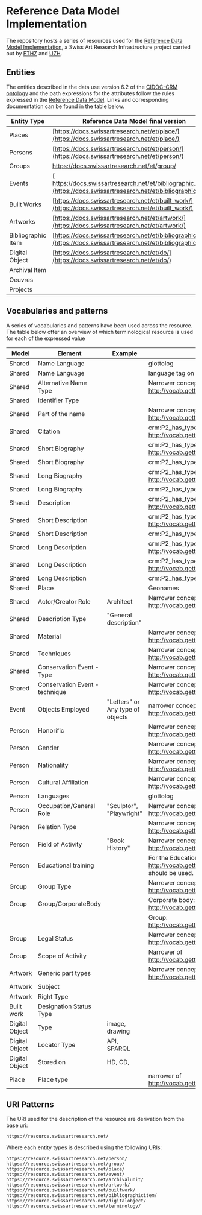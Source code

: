 # Reference Data Model Implementation

The repository hosts a series of resources used for the [Reference Data Model Implementation](http://rds-dev.swissartresearch.net), a Swiss Art Research Infrastructure project carried out by [ETHZ](https://ethz.ch/en.html) and [UZH](http://uzh.ch/en.html).  

## Entities  

The entities described in the data use version 6.2 of the [CIDOC-CRM ontology](http://www.cidoc-crm.org) and the path expressions for the attributes follow the rules expressed in the [Reference Data Model](https://docs.swissartresearch.net/instruction/).  Links and corresponding documentation can be found in the table below.

| Entity Type        	| Reference Data Model final version                       	|
|--------------------	|----------------------------------------------------------	|
| Places             	| [https://docs.swissartresearch.net/et/place/](https://docs.swissartresearch.net/et/place/)              	|
| Persons            	| [https://docs.swissartresearch.net/et/person/](https://docs.swissartresearch.net/et/person/)             	|
| Groups             	| [https://docs.swissartresearch.net/et/group/ ](https://docs.swissartresearch.net/et/group/)             	|
| Events             	|[ https://docs.swissartresearch.net/et/bibliographic_item/](https://docs.swissartresearch.net/et/bibliographic_item/) 	|
| Built Works        	| [https://docs.swissartresearch.net/et/built_work/](https://docs.swissartresearch.net/et/built_work/)         	|
| Artworks           	| [https://docs.swissartresearch.net/et/artwork/](https://docs.swissartresearch.net/et/artwork/)            	|
| Bibliographic Item 	| [https://docs.swissartresearch.net/et/bibliographic_item/](https://docs.swissartresearch.net/et/bibliographic_item/) 	|
| Digital Object     	| [https://docs.swissartresearch.net/et/do/](https://docs.swissartresearch.net/et/do/)                 	|
| Archival Item      	|                                                          	|
| Oeuvres            	|                                                          	|
| Projects           	|                                                          	|

   
    
## Vocabularies and patterns

A series of vocabularies and patterns have been used across the resource. The table below offer an overview of which terminological resource is used for each of the expressed value


| ﻿Model          	| Element                        	| Example                          	| Authority                                                                                 	|
|----------------	|--------------------------------	|----------------------------------	|-------------------------------------------------------------------------------------------	|
| Shared         	| Name Language                  	|                                  	| glottolog                                                                                 	|
| Shared         	| Name Language                  	|                                  	| language tag on the label                                                                 	|
| Shared         	| Alternative Name Type          	|                                  	| Narrower concepts of <http://vocab.getty.edu/aat/300404653>                                 	|
| Shared         	| Identifier Type                	|                                  	|                                                                                           	|
| Shared         	| Part of the name               	|                                  	| Narrower concepts of <http://vocab.getty.edu/aat/300404653>                                 	|
| Shared         	| Citation                       	|                                  	| crm:P2_has_type <http://vocab.getty.edu/aat/300311705>                                    	|
| Shared         	| Short Biography                	|                                  	| crm:P2_has_type <http://vocab.getty.edu/aat/300055908>                                    	|
| Shared         	| Short Biography                	|                                  	| crm:P2_has_type "Short Biography"                                                         	|
| Shared         	| Long Biography                 	|                                  	| crm:P2_has_type <http://vocab.getty.edu/aat/300055908>                                    	|
| Shared         	| Long Biography                 	|                                  	| crm:P2_has_type "Long Biography"                                                          	|
| Shared         	| Description                    	|                                  	| crm:P2_has_type <http://vocab.getty.edu/aat/300411780>                                    	|
| Shared         	| Short Description              	|                                  	| crm:P2_has_type <http://vocab.getty.edu/aat/300411780>                                    	|
| Shared         	| Short Description              	|                                  	| crm:P2_has_type "Short Description"                                                       	|
| Shared         	| Long Description               	|                                  	| crm:P2_has_type <http://vocab.getty.edu/aat/300411780>                                    	|
| Shared         	| Long Description               	|                                  	| crm:P2_has_type <http://vocab.getty.edu/aat/300055908>                                    	|
| Shared         	| Long Description               	|                                  	| crm:P2_has_type "Long Description"                                                        	|
| Shared         	| Place                          	|                                  	| Geonames                                                                                  	|
| Shared         	| Actor/Creator Role             	| Architect                        	| Narrower concepts of <http://vocab.getty.edu/aat/300024979>                                 	|
| Shared         	| Description Type               	| "General description"            	|                                                                                           	|
| Shared         	| Material                       	|                                  	| Narrower concepts of <http://vocab.getty.edu/page/aat/300010358>                            	|
| Shared         	| Techniques                     	|                                  	| Narrower concepts of <http://vocab.getty.edu/aat/300053003>                                 	|
| Shared         	| Conservation Event - Type      	|                                  	| Narrower concepts of <http://vocab.getty.edu/aat/300053003>                                 	|
| Shared         	| Conservation Event - technique 	|                                  	| Narrower concepts of <http://vocab.getty.edu/aat/300053003>                                 	|
| Event          	| Objects Employed               	| "Letters" or Any type of objects 	| narrower concepts of <http://vocab.getty.edu/aat/300230425> ?                               	|
| Person         	| Honorific                      	|                                  	| Narrower concepts of <http://vocab.getty.edu/page/aat/300417193>                            	|
| Person         	| Gender                         	|                                  	| Narrower concepts of <http://vocab.getty.edu/page/aat/300055146>                            	|
| Person         	| Nationality                    	|                                  	| Narrower concepts of <http://vocab.getty.edu/aat/300111079>                                	|
| Person         	| Cultural Affiliation           	|                                  	| Narrower concepts of <http://vocab.getty.edu/aat/300111079>                                 	|
| Person         	| Languages                      	|                                  	| glottolog                                                                                 	|
| Person         	| Occupation/General Role        	| "Sculptor", "Playwright"         	| Narrower concepts of <http://vocab.getty.edu/aat/300024980>                                 	|
| Person         	| Relation Type                  	|                                  	| Narrower concepts of <http://vocab.getty.edu/aat/300024979>                                 	|
| Person         	| Field of Activity              	| "Book History"                   	| Narrower concepts of <http://vocab.getty.edu/aat/300054134>                                 	|
| Person         	| Educational training           	|                                  	| For the Education E55 Type the URI <http://vocab.getty.edu/aat/300054360> should be used. 	|
| Group          	| Group Type                     	|                                  	| Narrower concepts of <http://vocab.getty.edu/aat/300025948>                                 	|
| Group          	| Group/CorporateBody            	|                                  	| Corporate body: <http://vocab.getty.edu/aat/300386361>                                      	|
|                	|                                	|                                  	| Group: <http://vocab.getty.edu/aat/300025948>                                               	|
| Group          	| Legal Status                   	|                                  	| Narrower concepts of <http://vocab.getty.edu/aat/300025948>                                 	|
| Group          	| Scope of Activity              	|                                  	| Narrower of <http://vocab.getty.edu/aat/300256408>                                          	|
| Artwork        	| Generic part types             	|                                  	| Narrower concepts of <http://vocab.getty.edu/aat/300241583>                                 	|
| Artwork        	| Subject                        	|                                  	|                                                                                           	|
| Artwork        	| Right Type                     	|                                  	|                                                                                           	|
| Built work     	| Designation Status Type        	|                                  	|                                                                                           	|
| Digital Object 	| Type                           	| image, drawing                   	|                                                                                           	|
| Digital Object 	| Locator Type                   	| API, SPARQL                      	|                                                                                           	|
| Digital Object 	| Stored on                      	| HD, CD,                          	|                                                                                           	|
| Place          	| Place type                     	|                                  	| narrower of <http://vocab.getty.edu/aat/300008407>                                          	|

## URI Patterns

The URI used for the description of the resource are derivation from the base uri:

	https://resource.swissartresearch.net/  

Where each entity types is described using the following URIs:

	https://resource.swissartresearch.net/person/
	https://resource.swissartresearch.net/group/
	https://resource.swissartresearch.net/place/
	https://resource.swissartresearch.net/event/
	https://resource.swissartresearch.net/archivalunit/
	https://resource.swissartresearch.net/artwork/
	https://resource.swissartresearch.net/builtwork/
	https://resource.swissartresearch.net/bibliographicitem/
	https://resource.swissartresearch.net/digitalobject/
	https://resource.swissartresearch.net/terminology/
